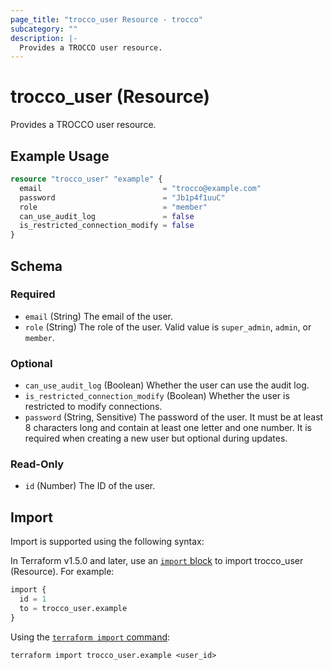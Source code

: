 ```yaml
---
page_title: "trocco_user Resource - trocco"
subcategory: ""
description: |-
  Provides a TROCCO user resource.
---
```


# trocco_user (Resource)

Provides a TROCCO user resource.

## Example Usage

```terraform
resource "trocco_user" "example" {
  email                           = "trocco@example.com"
  password                        = "Jb1p4f1uuC"
  role                            = "member"
  can_use_audit_log               = false
  is_restricted_connection_modify = false
}
```

<!-- schema generated by tfplugindocs -->
## Schema

### Required

- `email` (String) The email of the user.
- `role` (String) The role of the user. Valid value is `super_admin`, `admin`, or `member`.

### Optional

- `can_use_audit_log` (Boolean) Whether the user can use the audit log.
- `is_restricted_connection_modify` (Boolean) Whether the user is restricted to modify connections.
- `password` (String, Sensitive) The password of the user. It must be at least 8 characters long and contain at least one letter and one number. It is required when creating a new user but optional during updates.

### Read-Only

- `id` (Number) The ID of the user.



## Import

Import is supported using the following syntax:

In Terraform v1.5.0 and later, use an [`import` block](https://developer.hashicorp.com/terraform/language/import) to import trocco_user (Resource). For example:

```terraform
import {
  id = 1
  to = trocco_user.example
}
```

Using the [`terraform import` command](https://developer.hashicorp.com/terraform/cli/commands/import):

```shell
terraform import trocco_user.example <user_id>
```

